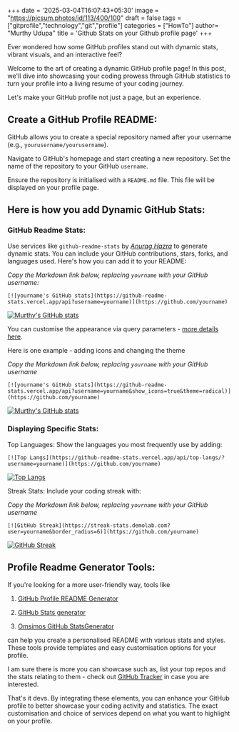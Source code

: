 +++
date = '2025-03-04T16:07:43+05:30'
image = "https://picsum.photos/id/113/400/100"
draft = false 
tags = ["gitprofile","technology","git","profile"]
categories = ["HowTo"]
author= "Murthy Udupa"
title = 'Github Stats on your Github profile page'
+++


Ever wondered how some GitHub profiles stand out with dynamic stats, vibrant visuals, and an interactive feel? 

Welcome to the art of creating a dynamic GitHub profile page! In this post, we'll dive into showcasing your coding prowess through GitHub statistics to turn your profile into a living resume of your coding journey.

Let's make your GitHub profile not just a page, but an experience.

## Create a GitHub Profile README:

GitHub allows you to create a special repository named after your username (e.g., `yourusername/yourusername`).

Navigate to GitHub's homepage and start creating a new repository. Set the name of the repository to your GitHub `username`.

Ensure the repository is initialised with a `README.md` file. This file will be displayed on your profile page.

## Here is how you add Dynamic GitHub Stats:

### GitHub Readme Stats:

Use services like `github-readme-stats` by [_Anurag Hazra_](https://github.com/anuraghazra) to generate dynamic stats. You can include your GitHub contributions, stars, forks, and languages used. Here's how you can add it to your README:

_Copy the Markdown link below, replacing `yourname` with your GitHub username:_

`[![yourname's GitHub stats](https://github-readme-stats.vercel.app/api?username=yourname)](https://github.com/yourname)
`

[![Murthy's GitHub stats](https://github-readme-stats.vercel.app/api?username=ugmurthy)](https://github.com/ugmurthy)

You can customise the appearance via query parameters - [more details here](https://github.com/anuraghazra/github-readme-stats).

Here is one example - adding icons and changing the theme

_Copy the Markdown link below, replacing `yourname` with your GitHub username_

`[![yourname's GitHub stats](https://github-readme-stats.vercel.app/api?username=yourname&show_icons=true&theme=radical)](https://github.com/yourname)
`

[![Murthy's GitHub stats](https://github-readme-stats.vercel.app/api?username=ugmurthy&show_icons=true&theme=radical)](https://github.com/ugmurthy)

### Displaying Specific Stats:

Top Languages: Show the languages you most frequently use by adding:

`[![Top Langs](https://github-readme-stats.vercel.app/api/top-langs/?username=yourname)](https://github.com/yourname)
`

[![Top Langs](https://github-readme-stats.vercel.app/api/top-langs/?username=ugmurthy)](https://github.com/ugmurthy)

Streak Stats: Include your coding streak with:

_Copy the Markdown link below, replacing `yourname` with your GitHub username_

`[![GitHub Streak](https://streak-stats.demolab.com?user=yourname&border_radius=6)](https://github.com/yourname)
`

[![GitHub Streak](https://streak-stats.demolab.com?user=ugmurthy&border_radius=6)](https://github.com/ugmurthy)

## Profile Readme Generator Tools:

If you're looking for a more user-friendly way, tools like

1. [GitHub Profile README Generator](https://profile-readme-generator.com/)

2. [GitHub Stats generator](https://gh-stats-gen.vercel.app/)

3. [Omsimos GitHub StatsGenerator](https://github-stats.omsimos.com/)

can help you create a personalised README with various stats and styles. These tools provide templates and easy customisation options for your profile.

I am sure there is more you can showcase such as, list your top repos and the stats relating to them - check out [GitHub Tracker](https://githubtracker.com/dashboard) in case you are interested.

That's it devs. By integrating these elements, you can enhance your GitHub profile to better showcase your coding activity and statistics. The exact customisation and choice of services depend on what you want to highlight on your profile.
